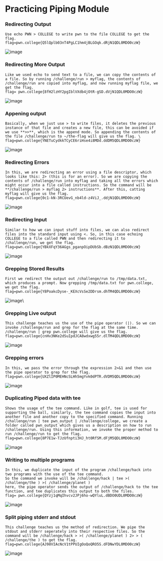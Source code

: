 # Practicing Piping Module 
### Redirecting Output 
```
Use echo PWN > COLLEGE to write pwn to the file COLLEGE to get the flag. 
flag=pwn.college{Q5lQplb03nT4PgLC1hm4jBLGOqk.dRjN1QDL0MDO0czW}
```
![image](https://github.com/user-attachments/assets/98c56dec-e739-41e2-8394-443a3838788f)

### Redirecting More Output
```
Like we used echo to send text to a file, we can copy the contents of a file. So by running /challenge/run > myflag, the contents of /challenge/run are copied into myflag, and now running myflag file, we get the flag. 
flag= pwn.college{8fH2lzHY2pgIblVXdb4jOtR-gSD.dVjN1QDL0MDO0czW}
```
![image](https://github.com/user-attachments/assets/8fcbfacc-7d36-4914-b46e-fff335652701)

### Appening output 
```
Basically, when we just use > to write files, it deletes the previous instance of that file and creates a new file, this can be avoided if we use **>>**, which is the append mode. So appending the contents of the file /challenge/run to ~/the-flag will give us the flag. \
flag=pwn.college{YNETuCydkkTCyCE6riHse4i8MDd.ddDM5QDL0MDO0czW}
```
![image](https://github.com/user-attachments/assets/81cda8f4-1078-4d88-b533-4595245903cb)

### Redirecting Errors 
```
In this, we are redirecting an error using a file descriptor, which looks like this: 2> (this is for an error). So we are copying the contents of /challenge/run into myflag and taking all the errors which might occur into a file called instructions. So the command will be **/challenge/run > myflag 2> instructions**. After this, catting myflag will give us the flag. 
flag=pwn.college{0c1-kN-3RCUevG_nb4ld-z4ViJ_.ddjN1QDL0MDO0czW}
```
![image](https://github.com/user-attachments/assets/e9627aa4-cb52-4ba9-866a-88f7e1152c03)

### Redirecting Input 
```
Similar to how we can input stuff into files, we can also redirect files into the standard input using <. So, in this case echoing COLLEGE to a file called PWN and then redirecting it to /challenge/run, we get the flag. 
flag=pwn.college{YBkXFqY36AGgs_pganpOipDUbSb.dBzN1QDL0MDO0czW}
```
![image](https://github.com/user-attachments/assets/d1bc399a-7cb5-491c-8001-9c7e002a33ad)

### Grepping Stored Results 
```
First we redirect the output out /challenge/run to /tmp/data.txt, which produces a prompt. Now grepping /tmp/data.txt for pwn.college, we get the flag. 
flag=pwn.college{Y8PoakcDyse-_KEXcVsSe2DDrsm.dhTM4QDL0MDO0czW}
```
![image](https://github.com/user-attachments/assets/bb68e253-cdd0-4175-8aff-67a08dc11bf7)\

### Grepping Live output 
```
This challenge teaches us the use of the pipe operator (|). So we can invoke /challenge/run and grep for the flag at the same time. /challenge/run | grep pwn.college will give us the flag. 
flag=pwn.college{cnHv3NKe2dSuIpdJCA8wdxwg55r.dlTM4QDL0MDO0czW}
```
![image](https://github.com/user-attachments/assets/519f54f5-b583-467f-928e-d41ad66ee597)

### Grepping errors 
```
In this, we pass the error through the expression 2>&1 and then use the pipe operator to grep for the flag. 
flag=pwn.college{UXZlIP0MEHNcSLHh5mgYvk0dPTR.dVDM5QDL0MDO0czW}
```
![image](https://github.com/user-attachments/assets/95310980-a36f-4e80-bfb1-82cf604a35c4)

### Duplicating Piped data with tee
```
Shows the usage of the tee command. Like in golf, tee is used for supporting the ball, similarly, the tee command copies the input into another file and another copy to the specified command. Running /challenge/run | tee pwn_output | /challenge/college, we create a folder called pwn_output which gives us a description on how to run /challenge/run. Using this information, we invoke the proper method to run /challenge/run to get the flag. 
flag=pwn.college{8P7E1w-TJzUfnpti3HJ_ht0RfSM.dFjM5QDL0MDO0czW}
```
![image](https://github.com/user-attachments/assets/aaf1dc84-8a16-4480-b032-3759aa552496)

### Writing to multiple programs 
```
In this, we duplicate the input of the program /challenge/hack into two programs with the use of the tee command. 
So the command we invoke will be /challenge/hack | tee >( /challenge/the ) >( /challenge/planet )
here, the pipe operator sends the output of /challenge/hack to the tee function, and tee duplicates this output to both the files. 
flag= pwn.college{QYzj1qMqIhvcv2JPj6ho-wQYluL.dBDO0UDL0MDO0czW}
```
![image](https://github.com/user-attachments/assets/af06e28b-f143-45d2-aa18-6ac1866cf155)

### Split piping stderr and stdout 
```
This challenge teaches us the method of redirection. We pipe the stdout and stderr seperately into their respective files. So the command will be /challenge/hack > >( /challenge/planet ) 2> > ( /challenge/the ) to get the flag. 
flag=pwn.college{AJ98VIAcNcV1tPPUIgOoQoQRO5S.dFDNwYDL0MDO0czW}
```
![image](https://github.com/user-attachments/assets/0c70f6a8-f89d-4a21-b006-080a31132f52)
